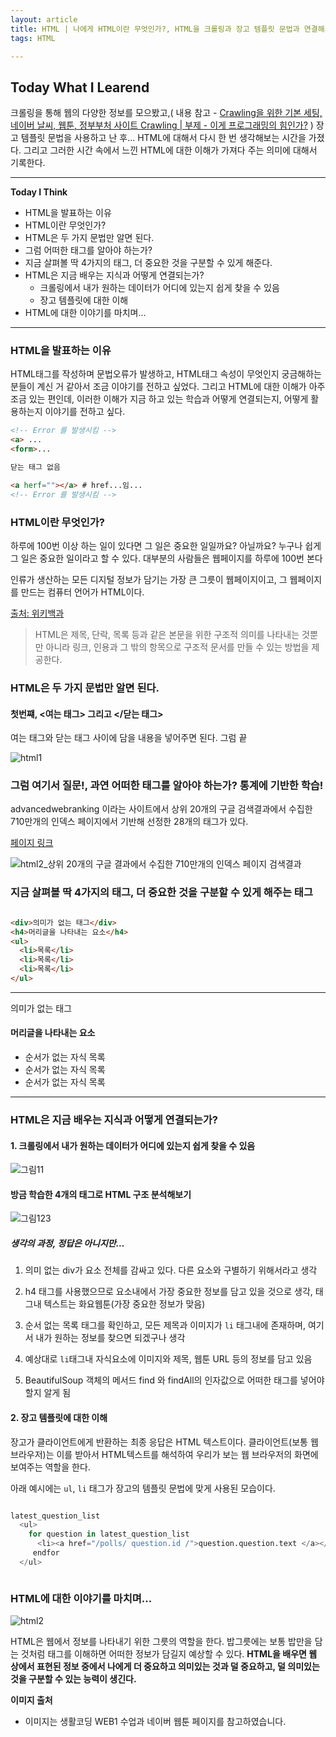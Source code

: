```yaml
---
layout: article
title: HTML | 나에게 HTML이란 무엇인가?, HTML을 크롤링과 장고 템플릿 문법과 연결해서 생각해보기
tags: HTML

---
```


## **Today What I Learend**  

크롤링을 통해 웹의 다양한 정보를 모으봤고,\( 내용 참고 -
[Crawling을 위한 기본 세팅, 네이버 날씨, 웹툰, 정부부처 사이트 Crawling | 부제 - 이게 프로그래밍의 힘인가?](https://mchaemil.github.io/2019/12/09/python-web-crawling.html) \) 장고 템플릿 문법을 사용하고 난 후...
HTML에 대해서 다시 한 번 생각해보는 시간을 가졌다. 
그리고 그러한 시간 속에서 느낀 HTML에 대한 이해가 가져다 주는 의미에 대해서 기록한다.



---
**Today I Think**
- HTML을 발표하는 이유
- HTML이란 무엇인가?
- HTML은 두 가지 문법만 알면 된다. 
- 그럼 어떠한 태그를 알아야 하는가?
- 지금 살펴볼 딱 4가지의 태그, 더 중요한 것을 구분할 수 있게 해준다. 
- HTML은 지금 배우는 지식과 어떻게 연결되는가?
	- 크롤링에서 내가 원하는 데이터가 어디에 있는지 쉽게 찾을 수 있음
	- 장고 템플릿에 대한 이해
- HTML에 대한 이야기를 마치며...


---

### HTML을 발표하는 이유

HTML태그를 작성하며 문법오류가 발생하고, HTML태그 속성이 무엇인지 궁금해하는 분들이 계신 거 같아서 조금 이야기를 전하고 싶었다. 
그리고 HTML에 대한 이해가 아주 조금 있는 편인데, 이러한 이해가 지금 하고 있는 학습과 어떻게 연결되는지, 어떻게 활용하는지 이야기를 전하고 싶다. 

```html
<!-- Error 를 발생시킴 -->
<a> ... 
<form>... 

닫는 태그 없음

<a herf=""></a> # href...임...
<!-- Error 를 발생시킴 -->


```

### HTML이란 무엇인가?

하루에 100번 이상 하는 일이 있다면 그 일은 중요한 일일까요? 아닐까요? 누구나 쉽게 그 일은 중요한 일이라고 할 수 있다. 대부분의 사람들은 웹페이지를 하루에 100번 본다

인류가 생산하는 모든 디지털 정보가 담기는 가장 큰 그릇이 웹페이지이고, 그 웹페이지를 만드는 컴퓨터 언어가 HTML이다.

[출처: 위키백과](https://ko.wikipedia.org/wiki/HTML)
> HTML은 제목, 단락, 목록 등과 같은 본문을 위한 구조적 의미를 나타내는 것뿐만 아니라 링크, 인용과 그 밖의 항목으로 구조적 문서를 만들 수 있는 방법을 제공한다. 


### HTML은 두 가지 문법만 알면 된다. 

#### 첫번쨰, <여는 태그> 그리고 </닫는 태그>
여는 태그와 닫는 태그 사이에 담을 내용을 넣어주면 된다. 
그럼 끝

![html1](https://user-images.githubusercontent.com/40027211/70736407-9b1bc180-1d53-11ea-978e-4a69f82bb672.PNG)



### 그럼 여기서 질문!, 과연 어떠한 태그를 알아야 하는가? 통계에 기반한 학습!

advancedwebranking 이라는 사이트에서 상위 20개의 구글 검색결과에서 수집한 710만개의 인덱스 페이지에서 기반해 선정한 28개의 태그가 있다.

[페이지 링크](https://www.advancedwebranking.com/html/)


![html2_상위 20개의 구글 결과에서 수집한 710만개의 인덱스 페이지 검색결과](https://user-images.githubusercontent.com/40027211/70736659-239a6200-1d54-11ea-9c21-1b5338b66754.PNG)



### 지금 살펴볼 딱 4가지의 태그, 더 중요한 것을 구분할 수 있게 해주는 태그

```html

<div>의미가 없는 태그</div>
<h4>머리글을 나타내는 요소</h4>
<ul>
  <li>목록</li>
  <li>목록</li>
  <li>목록</li>
</ul>


```

---

의미가 없는 태그

#### 머리글을 나타내는 요소

- 순서가 없는 자식 목록
- 순서가 없는 자식 목록
- 순서가 없는 자식 목록

---


### HTML은 지금 배우는 지식과 어떻게 연결되는가?

#### 1. 크롤링에서 내가 원하는 데이터가 어디에 있는지 쉽게 찾을 수 있음

![그림11](https://user-images.githubusercontent.com/40027211/70738063-509c4400-1d57-11ea-97e9-388bd09e1331.png)

#### 방금 학습한 4개의 태그로 HTML 구조 분석해보기

![그림123](https://user-images.githubusercontent.com/40027211/70738071-53973480-1d57-11ea-908b-bc76d488a344.png)


##### 생각의 과정, 정답은 아니지만...

1. 의미 없는 div가 요소 전체를 감싸고 있다. 다른 요소와 구별하기 위해서라고 생각

2. h4 태그를 사용했으므로 요소내에서 가장 중요한 정보를 담고 있을 것으로 생각, 태그내 텍스트는 화요웹툰(가장 중요한 정보가 맞음)

3. 순서 없는 목록 태그를 확인하고, 모든 제목과 이미지가 `li` 태그내에 존재하며, 여기서 내가 원하는 정보를 찾으면 되겠구나 생각

4. 예상대로 `li`태그내 자식요소에 이미지와 제목, 웹툰 URL 등의 정보를 담고 있음

5. BeautifulSoup 객체의 메서드 find 와 findAll의 인자값으로 어떠한 태그를  넣어야 할지 알게 됨


#### 2. 장고 템플릿에 대한 이해

장고가 클라이언트에게 반환하는 최종 응답은 HTML 텍스트이다. 클라이언트(보통 웹브라우저)는 이를 받아서 HTML텍스트를 해석하여 우리가 보는 웹 브라우저의 화면에 보여주는 역할을 한다. 

아래 예시에는 `ul`, `li` 태그가 장고의 템플릿 문법에 맞게 사용된 모습이다.

```python

latest_question_list 
  <ul>
    for question in latest_question_list 
      <li><a href="/polls/ question.id /">question.question.text </a></li>  
     endfor 
  </ul>



```


### HTML에 대한 이야기를 마치며...

![html2](https://user-images.githubusercontent.com/40027211/70739080-601c8c80-1d59-11ea-83f0-226f47cd9d23.PNG)

HTML은 웹에서 정보를 나타내기 위한 그릇의 역할을 한다. 
밥그릇에는 보통 밥만을 담는 것처럼 태그를 이해하면 어떠한 정보가 담길지 예상할 수 있다. 
**HTML을 배우면 웹 상에서 표현된 정보 중에서 나에게 더 중요하고 의미있는 것과 덜 중요하고, 덜 의미있는 것을 구분할 수 있는 능력이 생긴다.**


**이미지 출처**  
- 이미지는 생활코딩 WEB1 수업과 네이버 웹툰 페이지를 참고하였습니다. 
	

